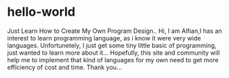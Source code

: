 # hello-world
Just Learn How to Create My Own Program Design..
Hi, I am Alfian,I has an interest to learn programming language, as i know it were very wide languages.
Unfortunetely, I just get some tiny little basic of programming, just wanted to learn more about it... 
Hopefully, this site and community will help me to implement that kind of languages for my own need to get more efficiency of cost and time.
Thank you...

